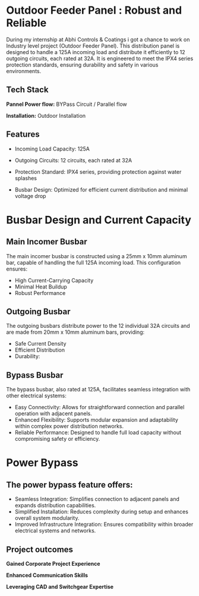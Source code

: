 
# Outdoor Feeder Panel : Robust and Reliable


During my internship at Abhi Controls & Coatings i got a chance to work on Industry level project (Outdoor Feeder Panel). This distribution panel is designed to handle a 125A incoming load and distribute it efficiently to 12 outgoing circuits, each rated at 32A. It is engineered to meet the IPX4 series protection standards, ensuring durability and safety in various environments.


## Tech Stack

**Pannel Power flow:** BYPass Circuit / Parallel flow

**Installation:** Outdoor Installation


## Features

- Incoming Load Capacity: 125A

- Outgoing Circuits: 12 circuits, each rated at 32A

- Protection Standard: IPX4 series, providing protection against water splashes

- Busbar Design: Optimized for efficient current distribution and minimal voltage drop




# Busbar Design and Current Capacity
## Main Incomer Busbar
The main incomer busbar is constructed using a 25mm x 10mm aluminum bar, capable of handling the full 125A incoming load. This configuration ensures:

- High Current-Carrying Capacity
- Minimal Heat Buildup
- Robust Performance

## Outgoing Busbar
The outgoing busbars distribute power to the 12 individual 32A circuits and are made from 20mm x 10mm aluminum bars, providing:

- Safe Current Density
- Efficient Distribution
- Durability:

## Bypass Busbar
The bypass busbar, also rated at 125A, facilitates seamless integration with other electrical systems:

- Easy Connectivity: Allows for straightforward connection and parallel operation with adjacent panels.
- Enhanced Flexibility: Supports modular expansion and adaptability within complex power distribution networks.
- Reliable Performance: Designed to handle full load capacity without compromising safety or efficiency.


# Power Bypass
## The power bypass feature offers:

- Seamless Integration: Simplifies connection to adjacent panels and expands distribution capabilities.
- Simplified Installation: Reduces complexity during setup and enhances overall system modularity.
- Improved Infrastructure Integration: Ensures compatibility within broader electrical systems and networks.
## Project outcomes

**Gained Corporate Project Experience** 

**Enhanced Communication Skills**

**Leveraging CAD and Switchgear Expertise**
